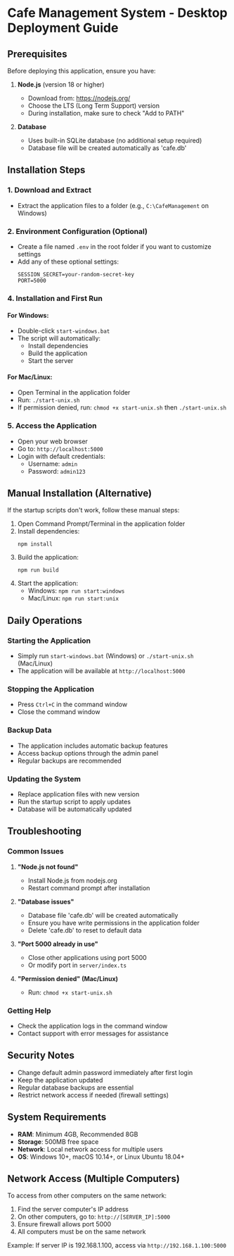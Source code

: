 # Cafe Management System - Desktop Deployment Guide

## Prerequisites

Before deploying this application, ensure you have:

1. **Node.js** (version 18 or higher)
   - Download from: https://nodejs.org/
   - Choose the LTS (Long Term Support) version
   - During installation, make sure to check "Add to PATH"

2. **Database** 
   - Uses built-in SQLite database (no additional setup required)
   - Database file will be created automatically as 'cafe.db'

## Installation Steps

### 1. Download and Extract
- Extract the application files to a folder (e.g., `C:\CafeManagement` on Windows)

### 2. Environment Configuration (Optional)
- Create a file named `.env` in the root folder if you want to customize settings
- Add any of these optional settings:
  ```
  SESSION_SECRET=your-random-secret-key
  PORT=5000
  ```

### 4. Installation and First Run

#### For Windows:
- Double-click `start-windows.bat`
- The script will automatically:
  - Install dependencies
  - Build the application
  - Start the server

#### For Mac/Linux:
- Open Terminal in the application folder
- Run: `./start-unix.sh`
- If permission denied, run: `chmod +x start-unix.sh` then `./start-unix.sh`

### 5. Access the Application
- Open your web browser
- Go to: `http://localhost:5000`
- Login with default credentials:
  - Username: `admin`
  - Password: `admin123`

## Manual Installation (Alternative)

If the startup scripts don't work, follow these manual steps:

1. Open Command Prompt/Terminal in the application folder
2. Install dependencies:
   ```
   npm install
   ```
3. Build the application:
   ```
   npm run build
   ```
4. Start the application:
   - Windows: `npm run start:windows`
   - Mac/Linux: `npm run start:unix`

## Daily Operations

### Starting the Application
- Simply run `start-windows.bat` (Windows) or `./start-unix.sh` (Mac/Linux)
- The application will be available at `http://localhost:5000`

### Stopping the Application
- Press `Ctrl+C` in the command window
- Close the command window

### Backup Data
- The application includes automatic backup features
- Access backup options through the admin panel
- Regular backups are recommended

### Updating the System
- Replace application files with new version
- Run the startup script to apply updates
- Database will be automatically updated

## Troubleshooting

### Common Issues

1. **"Node.js not found"**
   - Install Node.js from nodejs.org
   - Restart command prompt after installation

2. **"Database issues"**
   - Database file 'cafe.db' will be created automatically
   - Ensure you have write permissions in the application folder
   - Delete 'cafe.db' to reset to default data

3. **"Port 5000 already in use"**
   - Close other applications using port 5000
   - Or modify port in `server/index.ts`

4. **"Permission denied" (Mac/Linux)**
   - Run: `chmod +x start-unix.sh`

### Getting Help
- Check the application logs in the command window
- Contact support with error messages for assistance

## Security Notes

- Change default admin password immediately after first login
- Keep the application updated
- Regular database backups are essential
- Restrict network access if needed (firewall settings)

## System Requirements

- **RAM**: Minimum 4GB, Recommended 8GB
- **Storage**: 500MB free space
- **Network**: Local network access for multiple users
- **OS**: Windows 10+, macOS 10.14+, or Linux Ubuntu 18.04+

## Network Access (Multiple Computers)

To access from other computers on the same network:

1. Find the server computer's IP address
2. On other computers, go to: `http://[SERVER_IP]:5000`
3. Ensure firewall allows port 5000
4. All computers must be on the same network

Example: If server IP is 192.168.1.100, access via `http://192.168.1.100:5000`